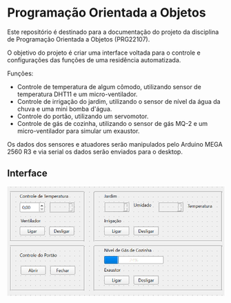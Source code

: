 # Programação Orientada a Objetos

Este repositório é destinado para a documentação do projeto da disciplina de Programação Orientada a Objetos (PRG22107).

O objetivo do projeto é criar uma interface voltada para o controle e configurações das funções de uma residência automatizada.

Funções:

- Controle de temperatura de algum cômodo, utilizando sensor de temperatura DHT11 e um micro-ventilador.
- Controle de irrigação do jardim, utilizando o sensor de nível da água da chuva e uma mini bomba d'água.
- Controle do portão, utilizando um servomotor.
- Controle de gás de cozinha, utilizando o sensor de gás MQ-2 e um micro-ventilador para simular um exaustor.

Os dados dos sensores e atuadores serão manipulados pelo Arduino MEGA 2560 R3 e via serial os dados serão enviados para o desktop.

## Interface 


![](./figuras/interface.png)
